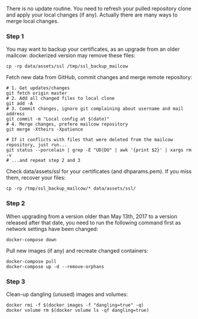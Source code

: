 There is no update routine. You need to refresh your pulled repository clone and apply your local changes (if any). Actually there are many ways to merge local changes.

### Step 1

You may want to backup your certificates, as an upgrade from an older mailcow: dockerized version may remove these files:

```
cp -rp data/assets/ssl /tmp/ssl_backup_mailcow
```

Fetch new data from GitHub, commit changes and merge remote repository:

```
# 1. Get updates/changes
git fetch origin master
# 2. Add all changed files to local clone
git add -A
# 3. Commit changes, ignore git complaining about username and mail address
git commit -m "Local config at $(date)"
# 4. Merge changes, prefere mailcow repository
git merge -Xtheirs -Xpatience

# If it conflicts with files that were deleted from the mailcow repository, just run...
git status --porcelain | grep -E "UD|DU" | awk '{print $2}' | xargs rm -v
# ...and repeat step 2 and 3
```

Check data/assets/ssl for your certificates (and dhparams.pem). If you miss them, recover your files:

```
cp -rp /tmp/ssl_backup_mailcow/* data/assets/ssl/
```

### Step 2

When upgrading from a version older than May 13th, 2017 to a version released after that date, you need to run the following command first as network settings have been changed:

```
docker-compose down
```

Pull new images (if any) and recreate changed containers:

```
docker-compose pull
docker-compose up -d --remove-orphans
```

### Step 3
Clean-up dangling (unused) images and volumes:

```
docker rmi -f $(docker images -f "dangling=true" -q)
docker volume rm $(docker volume ls -qf dangling=true)
```
